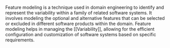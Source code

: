  Feature modeling is a technique used in domain engineering to identify and represent the variability within a family of related software systems. It involves modeling the optional and alternative features that can be selected or excluded in different software products within the domain. Feature modeling helps in managing the [[Variability]], allowing for the efficient configuration and customization of software systems based on specific requirements.